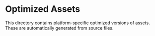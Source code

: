 # Optimized Assets

This directory contains platform-specific optimized versions of assets. These are automatically generated from source files.

